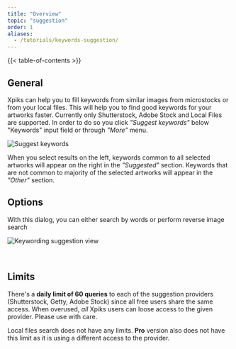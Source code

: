 ```yaml
---
title: "Overview"
topic: "suggestion"
order: 1
aliases:
  - /tutorials/keywords-suggestion/
---
```



{{< table-of-contents >}}

## General

Xpiks can help you to fill keywords from similar images from microstocks or from your local files. This will help you to find good keywords for your artworks faster. Currently only Shutterstock, Adobe Stock and Local Files are supported. In order to do so you click _"Suggest keywords"_ below "Keywords" input field or through _"More"_ menu.

![Suggest keywords](/images/tutorials/suggestion/suggest-keywords.gif)

When you select results on the left, keywords common to all selected artworks will appear on the right in the _"Suggested"_ section. Keywords that are not common to majority of the selected artworks will appear in the _"Other"_ section.

## Options

With this dialog, you can either search by words or perform reverse image search

![Keywording suggestion view](/images/tutorials/suggestion/keywording-suggestion.png)

&nbsp;

## Limits

There's a **daily limit of 60 queries** to each of the suggestion providers (Shutterstock, Getty, Adobe Stock) since all free users share the same access. When overused, _all_ Xpiks users can loose access to the given provider. Please use with care.

Local files search does not have any limits. **Pro** version also does not have this limit as it is using a different access to the provider.